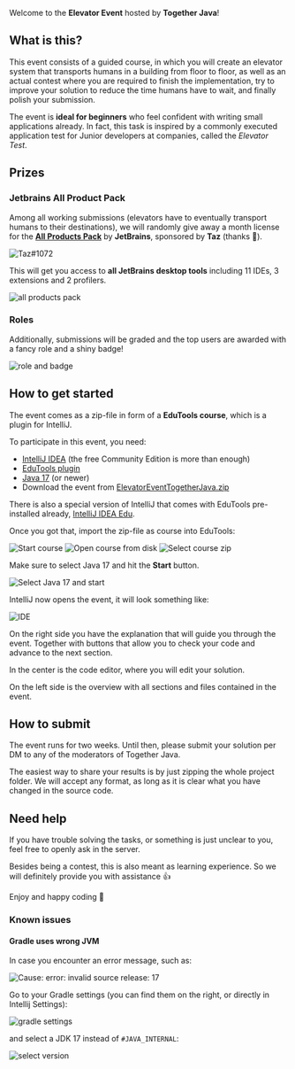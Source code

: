 Welcome to the **Elevator Event** hosted by **Together Java**!

## What is this?

This event consists of a guided course, in which you will create an elevator system that
transports humans in a building from floor to floor, as well as an actual contest where you
are required to finish the implementation, try to improve your solution to reduce the time humans
have to wait, and finally polish your submission.

The event is **ideal for beginners** who feel confident with writing
small applications already. In fact, this task is inspired by a commonly executed application test for
Junior developers at companies, called the _Elevator Test_.

## Prizes

### Jetbrains All Product Pack

Among all working submissions (elevators have to eventually transport humans to their destinations),
we will randomly give away a month license for the [**All Products Pack**](https://www.jetbrains.com/all/)
by **JetBrains**, sponsored by **Taz** (thanks 🎉).

![Taz#1072](https://i.imgur.com/N4cJdVF.png)

This will get you access to **all JetBrains desktop tools** including 11 IDEs, 3 extensions and 2 profilers.

![all products pack](https://i.imgur.com/IL4dDs0.png)

### Roles

Additionally, submissions will be graded and the top users are awarded with
a fancy role and a shiny badge!

![role and badge](https://i.imgur.com/Uvg0WlA.png)

## How to get started

The event comes as a zip-file in form of a **EduTools course**,
which is a plugin for IntelliJ.

To participate in this event, you need:

* [IntelliJ IDEA](https://www.jetbrains.com/idea/download) (the free Community Edition is more than enough)
* [EduTools plugin](https://plugins.jetbrains.com/plugin/10081-edutools)
* [Java 17](https://adoptium.net/) (or newer)
* Download the event from [ElevatorEventTogetherJava.zip](https://github.com/Together-Java/ElevatorEvent/releases)

There is also a special version of IntelliJ that comes with EduTools
pre-installed already, [IntelliJ IDEA Edu](https://www.jetbrains.com/edu-products/download/#section=idea).

Once you got that, import the zip-file as course into EduTools:

![Start course](https://i.imgur.com/xc4BLJI.png)
![Open course from disk](https://i.imgur.com/uHurpw1.png)
![Select course zip](https://i.imgur.com/DoWwBl3.png)

Make sure to select Java 17 and hit the **Start** button. 

![Select Java 17 and start](https://i.imgur.com/yWM37Oo.png)

IntelliJ now opens the event, it will look something like:

![IDE](https://i.imgur.com/xJ906mT.png)

On the right side you have the explanation that will guide you through the event.
Together with buttons that allow you to check your code and advance to the next section.

In the center is the code editor, where you will edit your solution.

On the left side is the overview with all sections and files contained in the event.

## How to submit

The event runs for two weeks. Until then, please submit your solution per DM to any of the
moderators of Together Java.

The easiest way to share your results is by just zipping the whole project folder.
We will accept any format, as long as it is clear what you have changed in the source code.

## Need help

If you have trouble solving the tasks, or something is just unclear to you,
feel free to openly ask in the server.

Besides being a contest, this is also meant as learning experience.
So we will definitely provide you with assistance 👍

Enjoy and happy coding 🙌

### Known issues

#### Gradle uses wrong JVM

In case you encounter an error message, such as:

![Cause: error: invalid source release: 17](https://i.imgur.com/xrT39xi.png)

Go to your Gradle settings (you can find them on the right, or directly in Intellij Settings):

![gradle settings](https://i.imgur.com/7ECw8Jw.png)

and select a JDK 17 instead of `#JAVA_INTERNAL`:

![select version](https://i.imgur.com/h1FFXYn.png)
